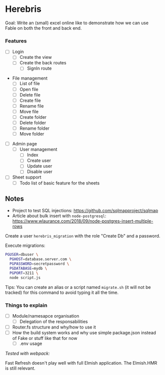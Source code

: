 ﻿# Herebris

Goal: Write an (small) excel online like to demonstrate how we can use Fable on both the front and back end.

### Features

- [ ] Login
    - [ ] Create the view
    - [ ] Create the back routes
        - [ ] SignIn route
- File management
    - [ ] List of file
    - [ ] Open file
    - [ ] Delete file
    - [ ] Create file
    - [ ] Rename file
    - [ ] Move file
    - [ ] Create folder
    - [ ] Delete folder
    - [ ] Rename folder
    - [ ] Move folder
- [ ] Admin page
    - [ ] User management
        - [ ] Index
        - [ ] Create user
        - [ ] Update user
        - [ ] Disable user
- [ ] Sheet support
    - [ ] Todo list of basic feature for the sheets

## Notes

- Project to test SQL injections: https://github.com/sqlmapproject/sqlmap
- Article about bulk insert with `node-postgresql`: https://www.wlaurance.com/2018/09/node-postgres-insert-multiple-rows

Create a user `herebris_migration` with the role "Create Db" and a password.

Execute migrations:

```bash
PGUSER=dbuser \
  PGHOST=database.server.com \
  PGPASSWORD=secretpassword \
  PGDATABASE=mydb \
  PGPORT=3211 \
  node script.js
```

Tips: You can create an alias or a script named `migrate.sh` (it will not be tracked) for this command to avoid typing it all the time.

### Things to explain

- [ ] Module/namesapce organisation
    - [ ] Delegation of the responsabilities
- [ ] Router.fs structure and why/how to use it
- [ ] How the build system works and why use simple package.json instead of Fake or stuff like that for now
    - [ ] .env usage

*Tested with webpack:*

Fast Refresh doesn't play well with full Elmish application. The Elmish.HMR is still relevant.
